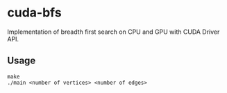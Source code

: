 # cuda-bfs
Implementation of breadth first search on CPU and GPU with CUDA Driver API.

## Usage
```
make
./main <number of vertices> <number of edges>

```